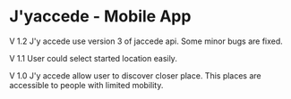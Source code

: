 J'yaccede - Mobile App
===============
V 1.2
J'y accede use version 3 of jaccede api. Some minor bugs are fixed.

V 1.1
User could select started location easily.

V 1.0
J'y accede allow user to discover closer place. This places are accessible to people with limited mobility. 